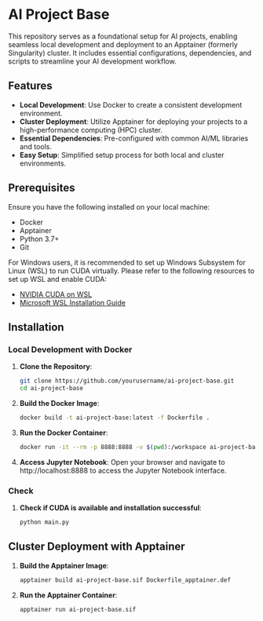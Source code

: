 # AI Project Base

This repository serves as a foundational setup for AI projects, enabling seamless local development and deployment to an Apptainer (formerly Singularity) cluster. It includes essential configurations, dependencies, and scripts to streamline your AI development workflow.

## Features

- **Local Development**: Use Docker to create a consistent development environment.
- **Cluster Deployment**: Utilize Apptainer for deploying your projects to a high-performance computing (HPC) cluster.
- **Essential Dependencies**: Pre-configured with common AI/ML libraries and tools.
- **Easy Setup**: Simplified setup process for both local and cluster environments.

## Prerequisites

Ensure you have the following installed on your local machine:

- Docker
- Apptainer
- Python 3.7+
- Git

For Windows users, it is recommended to set up Windows Subsystem for Linux (WSL) to run CUDA virtually. Please refer to the following resources to set up WSL and enable CUDA:

- [NVIDIA CUDA on WSL](https://docs.nvidia.com/cuda/wsl-user-guide/index.html)
- [Microsoft WSL Installation Guide](https://docs.microsoft.com/en-us/windows/wsl/install)

## Installation

### Local Development with Docker

1. **Clone the Repository**:
   ```bash
   git clone https://github.com/yourusername/ai-project-base.git
   cd ai-project-base

2. **Build the Docker Image**:
    ```bash
    docker build -t ai-project-base:latest -f Dockerfile .

3. **Run the Docker Container**:
    ```bash
    docker run -it --rm -p 8888:8888 -v $(pwd):/workspace ai-project-base:latest

4. **Access Jupyter Notebook**:
    Open your browser and navigate to http://localhost:8888 to access the Jupyter Notebook interface.

### Check

1. **Check if CUDA is available and installation successful**:
    ```bash
    python main.py

## Cluster Deployment with Apptainer

1. **Build the Apptainer Image**:
    ```bash
    apptainer build ai-project-base.sif Dockerfile_apptainer.def

2. **Run the Apptainer Container**:
    ```bash
    apptainer run ai-project-base.sif

